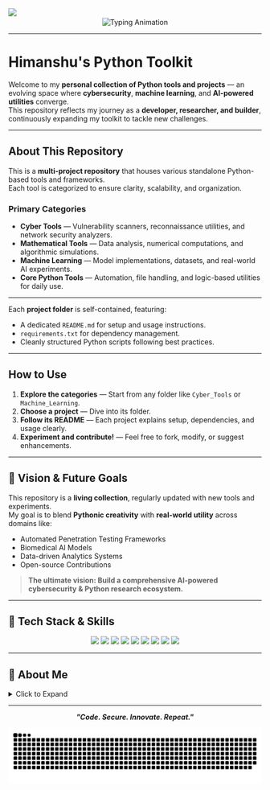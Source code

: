 <img src="https://user-images.githubusercontent.com/73097560/115834477-dbab4500-a447-11eb-908a-139a6edaec5c.gif">

<div align="center">
  <img src="https://readme-typing-svg.demolab.com?font=Fira+Code&size=22&pause=1000&color=00F5FF&width=600&lines=Hi%2C+I'm+Himanshu+Gaur;Cybersecurity+Enthusiast+%26+AI+Developer;Welcome+to+My+Python+Toolkit!" alt="Typing Animation"/>
</div>

---


#  Himanshu's Python Toolkit

Welcome to my **personal collection of Python tools and projects** — an evolving space where **cybersecurity**, **machine learning**, and **AI-powered utilities** converge.  
This repository reflects my journey as a **developer, researcher, and builder**, continuously expanding my toolkit to tackle new challenges.

---

##  About This Repository

This is a **multi-project repository** that houses various standalone Python-based tools and frameworks.  
Each tool is categorized to ensure clarity, scalability, and organization.

###  Primary Categories

-  **Cyber Tools** — Vulnerability scanners, reconnaissance utilities, and network security analyzers.  
-  **Mathematical Tools** — Data analysis, numerical computations, and algorithmic simulations.  
-  **Machine Learning** — Model implementations, datasets, and real-world AI experiments.  
-  **Core Python Tools** — Automation, file handling, and logic-based utilities for daily use.

---


Each **project folder** is self-contained, featuring:
- A dedicated `README.md` for setup and usage instructions.  
- `requirements.txt` for dependency management.  
- Cleanly structured Python scripts following best practices.

---

##  How to Use

1. **Explore the categories** — Start from any folder like `Cyber_Tools` or `Machine_Learning`.  
2. **Choose a project** — Dive into its folder.  
3. **Follow its README** — Each project explains setup, dependencies, and usage clearly.  
4. **Experiment and contribute!** — Feel free to fork, modify, or suggest enhancements.

---

## 🚀 Vision & Future Goals

This repository is a **living collection**, regularly updated with new tools and experiments.  
My goal is to blend **Pythonic creativity** with **real-world utility** across domains like:

-  Automated Penetration Testing Frameworks  
-  Biomedical AI Models  
-  Data-driven Analytics Systems  
-  Open-source Contributions  

>  **The ultimate vision: Build a comprehensive AI-powered cybersecurity & Python research ecosystem.**

---

## 🧩 Tech Stack & Skills

<div align="center">
  <img src="https://img.shields.io/badge/Python-3776AB?style=for-the-badge&logo=python&logoColor=white" />
  <img src="https://img.shields.io/badge/CUDA-76B900?style=for-the-badge&logo=nvidia&logoColor=white" />
  <img src="https://img.shields.io/badge/PyTorch-EE4C2C?style=for-the-badge&logo=pytorch&logoColor=white" />
  <img src="https://img.shields.io/badge/Flask-000000?style=for-the-badge&logo=flask&logoColor=white" />
  <img src="https://img.shields.io/badge/Streamlit-FF4B4B?style=for-the-badge&logo=streamlit&logoColor=white" />
  <img src="https://img.shields.io/badge/Linux-FCC624?style=for-the-badge&logo=linux&logoColor=black" />
  <img src="https://img.shields.io/badge/Cybersecurity-181717?style=for-the-badge&logo=kalilinux&logoColor=white" />
  <img src="https://img.shields.io/badge/Machine_Learning-102230?style=for-the-badge&logo=scikitlearn&logoColor=white" />
  <img src="https://img.shields.io/badge/AI_Research-0F9D58?style=for-the-badge&logo=ai&logoColor=white" />
</div>

---

## 💬 About Me

<details>
  <summary>Click to Expand</summary>

-  **Name:** Himanshu Gaur  
-  **B.Tech Student, VIT Bhopal (Graduating 2027)**  
-  **Cybersecurity Enthusiast | AI Developer | Research Explorer**    
-  **Skilled in: Python, PyTorch, Flask, CUDA, Streamlit, Scikit-learn, and LangChain**  
-  Reach me at: **[himanshugaurnext@gmail.com](mailto:himanshugaurnext@gmail.com)**  
-  [GitHub](https://github.com/Himanshu49Gaur) • [LinkedIn](https://linkedin.com/in/himanshu-gaur-305006282)

</details>

---

<p align="center">
  <b><i>"Code. Secure. Innovate. Repeat."</i></b>
</p>

<p align="center">
  <img src="https://github.com/Platane/snk/raw/output/github-contribution-grid-snake-dark.svg" alt="snake animation" />
</p>
